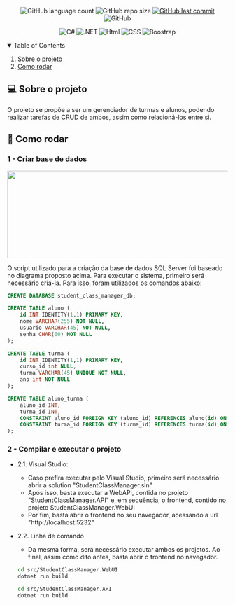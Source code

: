 <p align="center">
  <img alt="GitHub language count" src="https://img.shields.io/github/languages/count/GabrielBueno200/StudentClassManager">

  <img alt="GitHub repo size" src="https://img.shields.io/github/repo-size/GabrielBueno200/StudentClassManager">
  
  <a href="https://github.com/GabrielBueno200/monty-hall">
    <img alt="GitHub last commit" src="https://img.shields.io/github/last-commit/GabrielBueno200/StudentClassManager">
  </a>
  
   <img alt="GitHub" src="https://img.shields.io/github/license/GabrielBueno200/StudentClassManager">
</p>

<!-- PROJECT LOGO -->
<p align="center">
  <img alt="C#" src="https://img.shields.io/badge/C%23-239120?style=for-the-badge&logo=c-sharp&logoColor=white"/>
  <img alt=".NET" src="https://img.shields.io/badge/.NET-5C2D91?style=for-the-badge&logo=.net&logoColor=white"/>
  <img alt="Html" src="https://img.shields.io/badge/HTML-239120?style=for-the-badge&logo=html5&logoColor=white"/>
  <img alt="CSS" src="https://img.shields.io/badge/CSS-239120?&style=for-the-badge&logo=css3&logoColor=white"/>
  <img alt="Boostrap" src="https://img.shields.io/badge/Bootstrap-563D7C?style=for-the-badge&logo=bootstrap&logoColor=white"/>
</p>



<!-- TABLE OF CONTENTS -->
<details open="open">
  <summary>Table of Contents</summary>
  <ol>
    <li>
      <a href="#-about-the-project">Sobre o projeto</a>
    </li>
    <li>
      <a href="#-how-to-run">Como rodar</a>
    </li>
  </ol>
</details>


<!-- ABOUT THE PROJECT -->
## 💻 Sobre o projeto
O projeto se propõe a ser um gerenciador de turmas e alunos, podendo realizar tarefas de CRUD de ambos, assim como relacioná-los entre si.

<!-- HOW TO RUN -->
## 🚀 Como rodar
 
### 1 - Criar base de dados 
<p align="center">
	<img src="https://github.com/GabrielBueno200/StudentClassManager/assets/56837996/07cd269d-df79-4868-b58a-76e03660d1cf" height="200" width="550"/>
</p>

O script utilizado para a criação da base de dados SQL Server foi baseado no diagrama proposto acima. Para executar o sistema, primeiro será necessário criá-la.
Para isso, foram utilizados os comandos abaixo:

```sql
CREATE DATABASE student_class_manager_db;

CREATE TABLE aluno (
    id INT IDENTITY(1,1) PRIMARY KEY,
    nome VARCHAR(255) NOT NULL,
    usuario VARCHAR(45) NOT NULL,
    senha CHAR(60) NOT NULL
);

CREATE TABLE turma (
    id INT IDENTITY(1,1) PRIMARY KEY,
    curso_id int NULL,
    turma VARCHAR(45) UNIQUE NOT NULL,
    ano int NOT NULL
);

CREATE TABLE aluno_turma (
	aluno_id INT,
	turma_id INT,
    CONSTRAINT aluno_id FOREIGN KEY (aluno_id) REFERENCES aluno(id) ON DELETE CASCADE,
    CONSTRAINT turma_id FOREIGN KEY (turma_id) REFERENCES turma(id) ON DELETE CASCADE
);
```
 
### 2 - Compilar e executar o projeto

- 2.1. Visual Studio:
  - Caso prefira executar pelo Visual Studio, primeiro será necessário abrir a solution "StudentClassManager.sln"
  - Após isso, basta executar a WebAPI, contida no projeto "StudentClassManager.API" e, em sequência, o frontend, contido no projeto StudentClassManager.WebUI 
  - Por fim, basta abrir o frontend no seu navegador, acessando a url "http://localhost:5232"

- 2.2. Linha de comando
  - Da mesma forma, será necessário executar ambos os projetos. Ao final, assim como dito antes, basta abrir o frontend no navegador. 
  ```bash
  cd src/StudentClassManager.WebUI
  dotnet run build
  ```
  ```bash
  cd src/StudentClassManager.API
  dotnet run build
  ```
